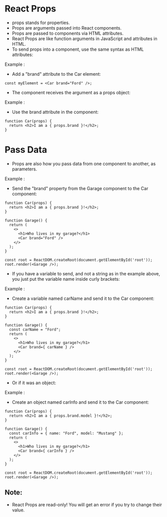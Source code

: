 # React Props

- props stands for properties.
- Props are arguments passed into React components.
- Props are passed to components via HTML attributes.
- React Props are like function arguments in JavaScript and attributes in HTML.
- To send props into a component, use the same syntax as HTML attributes:

Example :

- Add a "brand" attribute to the Car element:

```
const myElement = <Car brand="Ford" />;
```

- The component receives the argument as a props object:

Example :

- Use the brand attribute in the component:

```
function Car(props) {
  return <h2>I am a { props.brand }!</h2>;
}
```

# Pass Data

- Props are also how you pass data from one component to another, as parameters.

Example :

- Send the "brand" property from the Garage component to the Car component:

```
function Car(props) {
  return <h2>I am a { props.brand }!</h2>;
}

function Garage() {
  return (
    <>
      <h1>Who lives in my garage?</h1>
      <Car brand="Ford" />
    </>
  );
}

const root = ReactDOM.createRoot(document.getElementById('root'));
root.render(<Garage />);
```

- If you have a variable to send, and not a string as in the example above, you just put the variable name inside curly brackets:

Example :

- Create a variable named carName and send it to the Car component:

```
function Car(props) {
  return <h2>I am a { props.brand }!</h2>;
}

function Garage() {
  const carName = "Ford";
  return (
    <>
      <h1>Who lives in my garage?</h1>
      <Car brand={ carName } />
    </>
  );
}

const root = ReactDOM.createRoot(document.getElementById('root'));
root.render(<Garage />);
```

- Or if it was an object:

Example :

- Create an object named carInfo and send it to the Car component:

```
function Car(props) {
  return <h2>I am a { props.brand.model }!</h2>;
}

function Garage() {
  const carInfo = { name: "Ford", model: "Mustang" };
  return (
    <>
      <h1>Who lives in my garage?</h1>
      <Car brand={ carInfo } />
    </>
  );
}

const root = ReactDOM.createRoot(document.getElementById('root'));
root.render(<Garage />);
```

## Note:

- React Props are read-only! You will get an error if you try to change their value.
